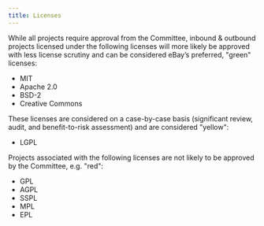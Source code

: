 ```yaml
---
title: Licenses
---
```


While all projects require approval from the Committee, inbound & outbound projects licensed under the following licenses will more likely be approved with less license scrutiny and can be considered eBay’s preferred, "green" licenses:
- MIT
- Apache 2.0
- BSD-2
- Creative Commons

These licenses are considered on a case-by-case basis (significant review, audit, and benefit-to-risk assessment) and are considered "yellow":
- LGPL

Projects associated with the following licenses are not likely to be approved by the Committee, e.g. "red":
- GPL
- AGPL
- SSPL
- MPL
- EPL
